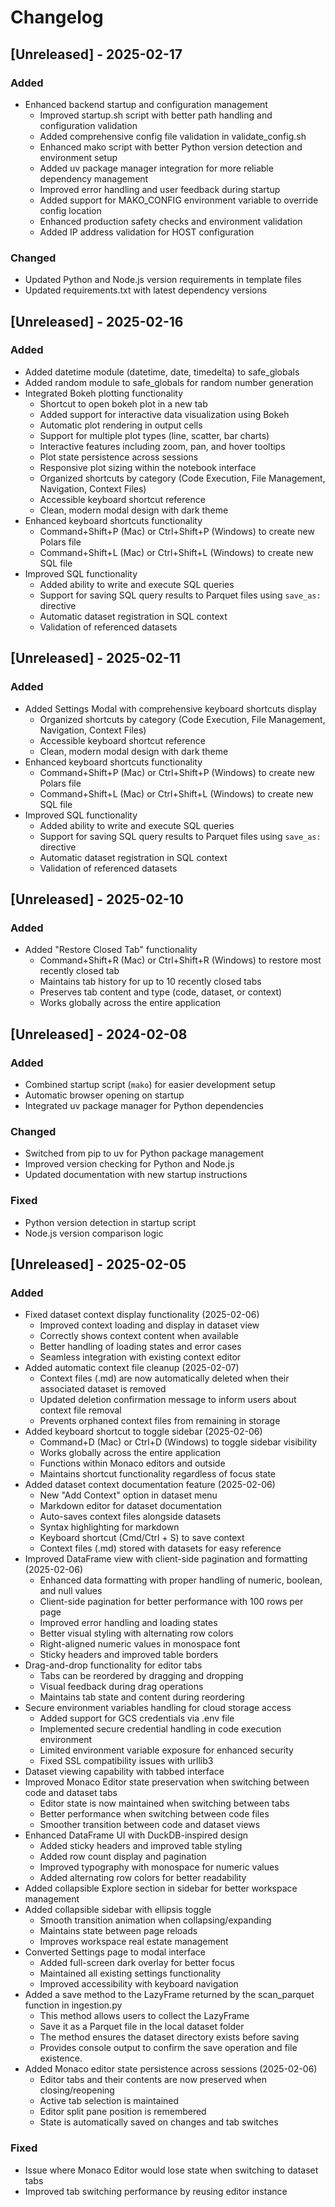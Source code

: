 # Changelog

## [Unreleased] - 2025-02-17

### Added
- Enhanced backend startup and configuration management
  - Improved startup.sh script with better path handling and configuration validation
  - Added comprehensive config file validation in validate_config.sh
  - Enhanced mako script with better Python version detection and environment setup
  - Added uv package manager integration for more reliable dependency management
  - Improved error handling and user feedback during startup
  - Added support for MAKO_CONFIG environment variable to override config location
  - Enhanced production safety checks and environment validation
  - Added IP address validation for HOST configuration

### Changed
- Updated Python and Node.js version requirements in template files
- Updated requirements.txt with latest dependency versions

## [Unreleased] - 2025-02-16

### Added
- Added datetime module (datetime, date, timedelta) to safe_globals
- Added random module to safe_globals for random number generation
- Integrated Bokeh plotting functionality
  - Shortcut to open bokeh plot in a new tab
  - Added support for interactive data visualization using Bokeh
  - Automatic plot rendering in output cells
  - Support for multiple plot types (line, scatter, bar charts)
  - Interactive features including zoom, pan, and hover tooltips
  - Plot state persistence across sessions
  - Responsive plot sizing within the notebook interface
  - Organized shortcuts by category (Code Execution, File Management, Navigation, Context Files)
  - Accessible keyboard shortcut reference
  - Clean, modern modal design with dark theme
- Enhanced keyboard shortcuts functionality
  - Command+Shift+P (Mac) or Ctrl+Shift+P (Windows) to create new Polars file
  - Command+Shift+L (Mac) or Ctrl+Shift+L (Windows) to create new SQL file
- Improved SQL functionality
  - Added ability to write and execute SQL queries
  - Support for saving SQL query results to Parquet files using `save_as:` directive
  - Automatic dataset registration in SQL context
  - Validation of referenced datasets

## [Unreleased] - 2025-02-11

### Added
- Added Settings Modal with comprehensive keyboard shortcuts display
  - Organized shortcuts by category (Code Execution, File Management, Navigation, Context Files)
  - Accessible keyboard shortcut reference
  - Clean, modern modal design with dark theme
- Enhanced keyboard shortcuts functionality
  - Command+Shift+P (Mac) or Ctrl+Shift+P (Windows) to create new Polars file
  - Command+Shift+L (Mac) or Ctrl+Shift+L (Windows) to create new SQL file
- Improved SQL functionality
  - Added ability to write and execute SQL queries
  - Support for saving SQL query results to Parquet files using `save_as:` directive
  - Automatic dataset registration in SQL context
  - Validation of referenced datasets

## [Unreleased] - 2025-02-10

### Added
- Added "Restore Closed Tab" functionality
  - Command+Shift+R (Mac) or Ctrl+Shift+R (Windows) to restore most recently closed tab
  - Maintains tab history for up to 10 recently closed tabs
  - Preserves tab content and type (code, dataset, or context)
  - Works globally across the entire application

## [Unreleased] - 2024-02-08

### Added
- Combined startup script (`mako`) for easier development setup
- Automatic browser opening on startup
- Integrated uv package manager for Python dependencies

### Changed
- Switched from pip to uv for Python package management
- Improved version checking for Python and Node.js
- Updated documentation with new startup instructions

### Fixed
- Python version detection in startup script
- Node.js version comparison logic

## [Unreleased] - 2025-02-05

### Added
- Fixed dataset context display functionality (2025-02-06)
  - Improved context loading and display in dataset view
  - Correctly shows context content when available
  - Better handling of loading states and error cases
  - Seamless integration with existing context editor
- Added automatic context file cleanup (2025-02-07)
  - Context files (.md) are now automatically deleted when their associated dataset is removed
  - Updated deletion confirmation message to inform users about context file removal
  - Prevents orphaned context files from remaining in storage
- Added keyboard shortcut to toggle sidebar (2025-02-06)
  - Command+D (Mac) or Ctrl+D (Windows) to toggle sidebar visibility
  - Works globally across the entire application
  - Functions within Monaco editors and outside
  - Maintains shortcut functionality regardless of focus state
- Added dataset context documentation feature (2025-02-06)
  - New "Add Context" option in dataset menu
  - Markdown editor for dataset documentation
  - Auto-saves context files alongside datasets
  - Syntax highlighting for markdown
  - Keyboard shortcut (Cmd/Ctrl + S) to save context
  - Context files (.md) stored with datasets for easy reference
- Improved DataFrame view with client-side pagination and formatting (2025-02-06)
  - Enhanced data formatting with proper handling of numeric, boolean, and null values
  - Client-side pagination for better performance with 100 rows per page
  - Improved error handling and loading states
  - Better visual styling with alternating row colors
  - Right-aligned numeric values in monospace font
  - Sticky headers and improved table borders
- Drag-and-drop functionality for editor tabs
  - Tabs can be reordered by dragging and dropping
  - Visual feedback during drag operations
  - Maintains tab state and content during reordering
- Secure environment variables handling for cloud storage access
  - Added support for GCS credentials via .env file
  - Implemented secure credential handling in code execution environment
  - Limited environment variable exposure for enhanced security
  - Fixed SSL compatibility issues with urllib3
- Dataset viewing capability with tabbed interface
- Improved Monaco Editor state preservation when switching between code and dataset tabs
  - Editor state is now maintained when switching between tabs
  - Better performance when switching between code files
  - Smoother transition between code and dataset views
- Enhanced DataFrame UI with DuckDB-inspired design
  - Added sticky headers and improved table styling
  - Added row count display and pagination
  - Improved typography with monospace for numeric values
  - Added alternating row colors for better readability
- Added collapsible Explore section in sidebar for better workspace management
- Added collapsible sidebar with ellipsis toggle
  - Smooth transition animation when collapsing/expanding
  - Maintains state between page reloads
  - Improves workspace real estate management
- Converted Settings page to modal interface
  - Added full-screen dark overlay for better focus
  - Maintained all existing settings functionality
  - Improved accessibility with keyboard navigation
- Added a save method to the LazyFrame returned by the scan_parquet function in ingestion.py
  - This method allows users to collect the LazyFrame 
  - Save it as a Parquet file in the local dataset folder 
  - The method ensures the dataset directory exists before saving 
  - Provides console output to confirm the save operation and file existence.
- Added Monaco editor state persistence across sessions (2025-02-06)
  - Editor tabs and their contents are now preserved when closing/reopening
  - Active tab selection is maintained
  - Editor split pane position is remembered
  - State is automatically saved on changes and tab switches

### Fixed
- Issue where Monaco Editor would lose state when switching to dataset tabs
- Improved tab switching performance by reusing editor instance
